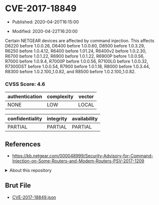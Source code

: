 # CVE-2017-18849

- Published: 2020-04-20T16:15:00

- Modified: 2020-04-22T16:20:00

Certain NETGEAR devices are affected by command injection. This affects D6220 before 1.0.0.26, D6400 before 1.0.0.60, D8500 before 1.0.3.29, R6250 before 1.0.4.12, R6400 before 1.01.24, R6400v2 before 1.0.2.30, R6700 before 1.0.1.22, R6900 before 1.0.1.22, R6900P before 1.0.0.56, R7000 before 1.0.9.4, R7000P before 1.0.0.56, R7100LG before 1.0.0.32, R7300DST before 1.0.0.54, R7900 before 1.0.1.18, R8000 before 1.0.3.44, R8300 before 1.0.2.100_1.0.82, and R8500 before 1.0.2.100_1.0.82.

### CVSS Score: **4.6**

| authentication | complexity | vector |
| --- | --- | --- |
| NONE | LOW | LOCAL |

| confidentiality | integrity | availability |
| --- | --- | --- |
| PARTIAL | PARTIAL | PARTIAL |

## References

* https://kb.netgear.com/000048999/Security-Advisory-for-Command-Injection-on-Some-Routers-and-Modem-Routers-PSV-2017-1209

<details>
<summary>About this repository</summary> 

  This repository is part of the project [Live Hack CVE](https://github.com/Live-Hack-CVE). Main website can be found [www.live-hack.org](https://www.live-hack.org) 
  
  Made by [Sn0wAlice](https://github.com/Sn0wAlice) for the people that care about security and need to have a feed of the latest CVEs. Hope you enjoy it, don't forget to star the repo and follow me on [Twitter](https://twitter.com/Sn0wAlice) and [Github](https://github.com/Sn0wAlice). And that is my [personnal website](https://www.alice-snow.me/)

  - [Home Page](https://github.com/Live-Hack-CVE)
  - [Framework](https://github.com/Live-Hack-CVE/cve-framework)
  - [CVE database](https://github.com/Live-Hack-CVE/full_database)
  - [Changelog](https://github.com/Live-Hack-CVE/Changelog)
</details>

## Brut File

* [CVE-2017-18849.json](https://raw.githubusercontent.com/Live-Hack-CVE/full_database/main/cves/2017/CVE-2017-18849.json)

